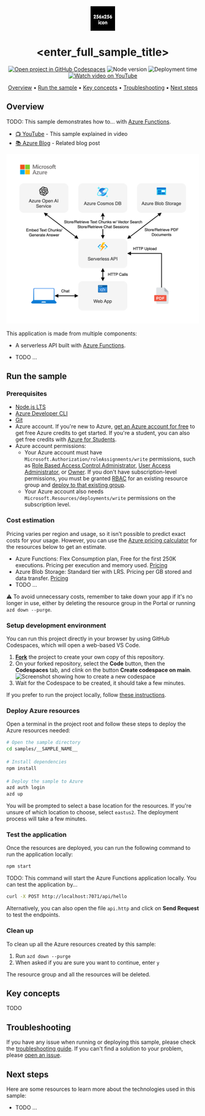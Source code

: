 <!--
---
page_type: sample
languages:
  - azdeveloper
  - javascript
  - typescript
  - nodejs
  - bicep
products:
  - azure
  - azure-openai
  - ai-services
urlFragment: __SAMPLE_NAME__-javascript
name: TODO
description: TODO
---
-->

<!-- prettier-ignore -->
<!-- Learn samples onboarding: https://review.learn.microsoft.com/en-us/help/contribute/samples/process/onboarding?branch=main -->

<div align="center">

<img src="./docs/images/icon.png" alt="" align="center" height="64" />

# <enter_full_sample_title>

[![Open project in GitHub Codespaces](https://img.shields.io/badge/Codespaces-Open-blue?style=flat-square&logo=github)](https://codespaces.new/Azure-Samples/serverless-recipes-javascript?hide_repo_select=true&ref=main&quickstart=true)
![Node version](https://img.shields.io/badge/Node.js->=20-3c873a?style=flat-square)
![Deployment time](https://img.shields.io/badge/Time%20to%20deploy-TODO-teal?style=flat-square)
[![Watch video on YouTube](https://img.shields.io/badge/YouTube-Watch-d95652.svg?style=flat-square&logo=youtube)](TODO)

[Overview](#overview) • [Run the sample](#run-the-sample) • [Key concepts](#key-concepts) • [Troubleshooting](#troubleshooting) • [Next steps](#next-steps)

</div>

## Overview

TODO: This sample demonstrates how to... with [Azure Functions](https://learn.microsoft.com/azure/azure-functions/functions-overview?pivots=programming-language-javascript).

- [📺 YouTube](TODO) - This sample explained in video
- [📚 Azure Blog](TODO) - Related blog post

![Application architecture](./docs/images/architecture.drawio.png)

This application is made from multiple components:

- A serverless API built with [Azure Functions](https://learn.microsoft.com/azure/azure-functions/functions-overview?pivots=programming-language-javascript).

- TODO ...

## Run the sample

### Prerequisites

- [Node.js LTS](https://nodejs.org/en/download/)
- [Azure Developer CLI](https://aka.ms/azure-dev/install)
- [Git](https://git-scm.com/downloads)
- Azure account. If you're new to Azure, [get an Azure account for free](https://azure.microsoft.com/free) to get free Azure credits to get started. If you're a student, you can also get free credits with [Azure for Students](https://aka.ms/azureforstudents).
- Azure account permissions:
  - Your Azure account must have `Microsoft.Authorization/roleAssignments/write` permissions, such as [Role Based Access Control Administrator](https://learn.microsoft.com/azure/role-based-access-control/built-in-roles#role-based-access-control-administrator-preview), [User Access Administrator](https://learn.microsoft.com/azure/role-based-access-control/built-in-roles#user-access-administrator), or [Owner](https://learn.microsoft.com/azure/role-based-access-control/built-in-roles#owner). If you don't have subscription-level permissions, you must be granted [RBAC](https://learn.microsoft.com/azure/role-based-access-control/built-in-roles#role-based-access-control-administrator-preview) for an existing resource group and [deploy to that existing group](docs/deploy_existing.md#resource-group).
  - Your Azure account also needs `Microsoft.Resources/deployments/write` permissions on the subscription level.

### Cost estimation

Pricing varies per region and usage, so it isn't possible to predict exact costs for your usage.
However, you can use the [Azure pricing calculator](TODO) for the resources below to get an estimate.

- Azure Functions: Flex Consumption plan, Free for the first 250K executions. Pricing per execution and memory used. [Pricing](https://azure.microsoft.com/pricing/details/functions/)
- Azure Blob Storage: Standard tier with LRS. Pricing per GB stored and data transfer. [Pricing](https://azure.microsoft.com/pricing/details/storage/blobs/)
- TODO ...

⚠️ To avoid unnecessary costs, remember to take down your app if it's no longer in use,
either by deleting the resource group in the Portal or running `azd down --purge`.

### Setup development environment

You can run this project directly in your browser by using GitHub Codespaces, which will open a web-based VS Code.

1. [**Fork**](https://github.com/Azure-Samples/serverless-recipes-javascript/fork) the project to create your own copy of this repository.
2. On your forked repository, select the **Code** button, then the **Codespaces** tab, and clink on the button **Create codespace on main**.
   ![Screenshot showing how to create a new codespace](../../docs/images/codespaces.png?raw=true)
3. Wait for the Codespace to be created, it should take a few minutes.

If you prefer to run the project locally, follow [these instructions](../../README.md#use-your-local-environment).

### Deploy Azure resources

Open a terminal in the project root and follow these steps to deploy the Azure resources needed:

```bash
# Open the sample directory
cd samples/__SAMPLE_NAME__

# Install dependencies
npm install

# Deploy the sample to Azure
azd auth login
azd up
```

You will be prompted to select a base location for the resources. If you're unsure of which location to choose, select `eastus2`.
The deployment process will take a few minutes.

### Test the application

Once the resources are deployed, you can run the following command to run the application locally:

```bash
npm start
```

TODO: This command will start the Azure Functions application locally. You can test the application by...

```bash
curl -X POST http://localhost:7071/api/hello
```

Alternatively, you can also open the file `api.http` and click on **Send Request** to test the endpoints.

### Clean up

To clean up all the Azure resources created by this sample:

1. Run `azd down --purge`
2. When asked if you are sure you want to continue, enter `y`

The resource group and all the resources will be deleted.

## Key concepts

TODO

## Troubleshooting

If you have any issue when running or deploying this sample, please check the [troubleshooting guide](../../docs/troubleshooting.md). If you can't find a solution to your problem, please [open an issue](https://github.com/Azure-Samples/serverless-recipes-javascript/issues).

## Next steps

Here are some resources to learn more about the technologies used in this sample:

- TODO ...
